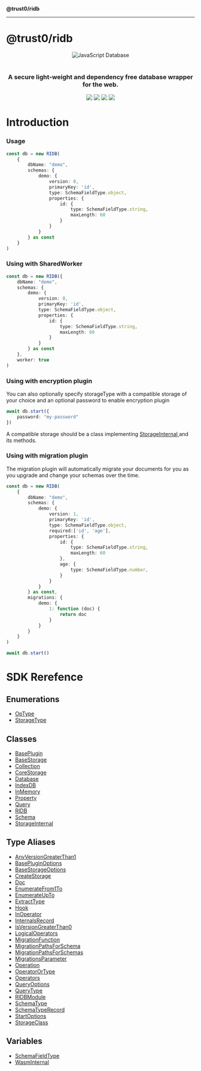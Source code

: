 **@trust0/ridb**

***

# @trust0/ridb

<p align="center">
 <img src="https://cdn.jsdelivr.net/gh/trust0-project/ridb@latest/docs/logo.svg" alt="JavaScript Database" />
 <br />
 <br />
 <h3 align="center">A secure light-weight and dependency free database wrapper for the web.</h3>
</p>
<p align="center">
  <a href="https://github.com/trust0-project/RIDB/releases"><img src="https://img.shields.io/github/v/release/trust0-project/ridb?color=%23ff00a0&include_prereleases&label=version&sort=semver&style=flat-square"></a>
  <a href="#"><img src="https://img.shields.io/npm/types/rxdb?style=flat-square"></a>
  <a href="https://raw.githubusercontent.com/trust0-project/RIDB/refs/heads/main/LICENSE"><img src="https://img.shields.io/github/license/trust0-project/ridb?style=flat-square"></a>
  <a href="https://www.npmjs.com/package/@trust0/ridb"><img src="https://img.shields.io/npm/dm/@trust0/ridb?color=c63a3b&style=flat-square"></a>   
</p>
<h1>Introduction</h1>

### Usage
```typescript
const db = new RIDB(
    {
        dbName: "demo",
        schemas: {
            demo: {
                version: 0,
                primaryKey: 'id',
                type: SchemaFieldType.object,
                properties: {
                    id: {
                        type: SchemaFieldType.string,
                        maxLength: 60
                    }
                }
            }
        } as const
    }
)
```

### Using with SharedWorker

```typescript
const db = new RIDB({
    dbName: "demo",
    schemas: {
        demo: {
            version: 0,
            primaryKey: 'id',
            type: SchemaFieldType.object,
            properties: {
                id: {
                    type: SchemaFieldType.string,
                    maxLength: 60
                }
            }
        } as const
    },
    worker: true
)
```

### Using with encryption plugin
You can also optionally specify storageType with a compatible storage of your choice and an optional password to enable encryption plugin
```typescript
await db.start({
    password: "my-password"
})
```

A compatible storage should be a class implementing [StorageInternal<SchemaType> ](_media/StorageInternal.md) and its methods.

### Using with migration plugin
The migration plugin will automatically migrate your documents for you as you upgrade and change your schemas over the time. 

```typescript
const db = new RIDB(
    {
        dbName: "demo",
        schemas: {
            demo: {
                version: 1,
                primaryKey: 'id',
                type: SchemaFieldType.object,
                required:['id', 'age'],
                properties: {
                    id: {
                        type: SchemaFieldType.string,
                        maxLength: 60
                    },
                    age: {
                        type: SchemaFieldType.number,
                    }
                }
            }
        } as const,
        migrations: {
            demo: {
                1: function (doc) {
                    return doc
                }
            }
        }
    }
)

await db.start()
```
# SDK Rerefence

## Enumerations

- [OpType](enumerations/OpType.md)
- [StorageType](enumerations/StorageType.md)

## Classes

- [BasePlugin](classes/BasePlugin.md)
- [BaseStorage](classes/BaseStorage.md)
- [Collection](classes/Collection.md)
- [CoreStorage](classes/CoreStorage.md)
- [Database](classes/Database.md)
- [IndexDB](classes/IndexDB.md)
- [InMemory](classes/InMemory.md)
- [Property](classes/Property.md)
- [Query](classes/Query.md)
- [RIDB](classes/RIDB.md)
- [Schema](classes/Schema.md)
- [StorageInternal](classes/StorageInternal.md)

## Type Aliases

- [AnyVersionGreaterThan1](type-aliases/AnyVersionGreaterThan1.md)
- [BasePluginOptions](type-aliases/BasePluginOptions.md)
- [BaseStorageOptions](type-aliases/BaseStorageOptions.md)
- [CreateStorage](type-aliases/CreateStorage.md)
- [Doc](type-aliases/Doc.md)
- [EnumerateFrom1To](type-aliases/EnumerateFrom1To.md)
- [EnumerateUpTo](type-aliases/EnumerateUpTo.md)
- [ExtractType](type-aliases/ExtractType.md)
- [Hook](type-aliases/Hook.md)
- [InOperator](type-aliases/InOperator.md)
- [InternalsRecord](type-aliases/InternalsRecord.md)
- [IsVersionGreaterThan0](type-aliases/IsVersionGreaterThan0.md)
- [LogicalOperators](type-aliases/LogicalOperators.md)
- [MigrationFunction](type-aliases/MigrationFunction.md)
- [MigrationPathsForSchema](type-aliases/MigrationPathsForSchema.md)
- [MigrationPathsForSchemas](type-aliases/MigrationPathsForSchemas.md)
- [MigrationsParameter](type-aliases/MigrationsParameter.md)
- [Operation](type-aliases/Operation.md)
- [OperatorOrType](type-aliases/OperatorOrType.md)
- [Operators](type-aliases/Operators.md)
- [QueryOptions](type-aliases/QueryOptions.md)
- [QueryType](type-aliases/QueryType.md)
- [RIDBModule](type-aliases/RIDBModule.md)
- [SchemaType](type-aliases/SchemaType.md)
- [SchemaTypeRecord](type-aliases/SchemaTypeRecord.md)
- [StartOptions](type-aliases/StartOptions.md)
- [StorageClass](type-aliases/StorageClass.md)

## Variables

- [SchemaFieldType](variables/SchemaFieldType.md)
- [WasmInternal](variables/WasmInternal.md)
